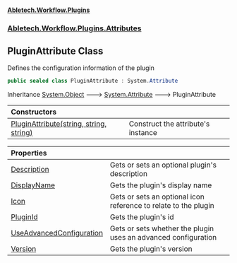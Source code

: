 #### [Abletech.Workflow.Plugins](index.md 'index')
### [Abletech.Workflow.Plugins.Attributes](Abletech_Workflow_Plugins_Attributes.md 'Abletech.Workflow.Plugins.Attributes')
## PluginAttribute Class
Defines the configuration information of the plugin  
```csharp
public sealed class PluginAttribute : System.Attribute
```

Inheritance [System.Object](https://docs.microsoft.com/en-us/dotnet/api/System.Object 'System.Object') &#129106; [System.Attribute](https://docs.microsoft.com/en-us/dotnet/api/System.Attribute 'System.Attribute') &#129106; PluginAttribute  

| Constructors | |
| :--- | :--- |
| [PluginAttribute(string, string, string)](PluginAttribute_PluginAttribute(string_string_string).md 'Abletech.Workflow.Plugins.Attributes.PluginAttribute.PluginAttribute(string, string, string)') | Construct the attribute's instance<br/> |

| Properties | |
| :--- | :--- |
| [Description](PluginAttribute_Description.md 'Abletech.Workflow.Plugins.Attributes.PluginAttribute.Description') | Gets or sets an optional plugin's description<br/> |
| [DisplayName](PluginAttribute_DisplayName.md 'Abletech.Workflow.Plugins.Attributes.PluginAttribute.DisplayName') | Gets the plugin's display name<br/> |
| [Icon](PluginAttribute_Icon.md 'Abletech.Workflow.Plugins.Attributes.PluginAttribute.Icon') | Gets or sets an optional icon reference to relate to the plugin<br/> |
| [PluginId](PluginAttribute_PluginId.md 'Abletech.Workflow.Plugins.Attributes.PluginAttribute.PluginId') | Gets the plugin's id<br/> |
| [UseAdvancedConfiguration](PluginAttribute_UseAdvancedConfiguration.md 'Abletech.Workflow.Plugins.Attributes.PluginAttribute.UseAdvancedConfiguration') | Gets or sets whether the plugin uses an advanced configuration<br/> |
| [Version](PluginAttribute_Version.md 'Abletech.Workflow.Plugins.Attributes.PluginAttribute.Version') | Gets the plugin's version<br/> |
